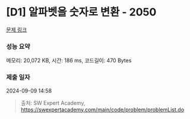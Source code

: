 # [D1] 알파벳을 숫자로 변환 - 2050 

[문제 링크](https://swexpertacademy.com/main/code/problem/problemDetail.do?contestProbId=AV5QLGxKAzQDFAUq) 

### 성능 요약

메모리: 20,072 KB, 시간: 186 ms, 코드길이: 470 Bytes

### 제출 일자

2024-09-09 14:58



> 출처: SW Expert Academy, https://swexpertacademy.com/main/code/problem/problemList.do